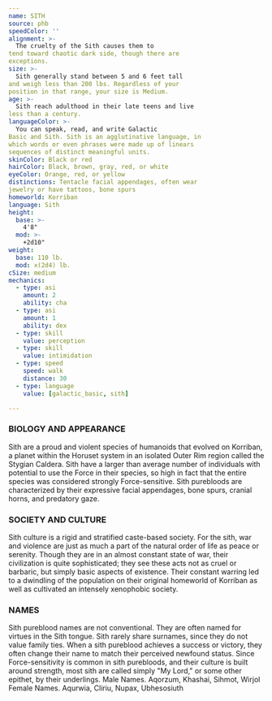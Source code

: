 ```yaml
---
name: SITH
source: phb
speedColor: ''
alignment: >-
  The cruelty of the Sith causes them to
tend toward chaotic dark side, though there are
exceptions.
size: >-
  Sith generally stand between 5 and 6 feet tall
and weigh less than 200 lbs. Regardless of your
position in that range, your size is Medium.
age: >-
  Sith reach adulthood in their late teens and live
less than a century.
languageColor: >-
  You can speak, read, and write Galactic
Basic and Sith. Sith is an agglutinative language, in
which words or even phrases were made up of linears
sequences of distinct meaningful units.
skinColor: Black or red
hairColor: Black, brown, gray, red, or white
eyeColor: Orange, red, or yellow
distinctions: Tentacle facial appendages, often wear
jewelry or have tattoos, bone spurs
homeworld: Korriban
language: Sith
height:
  base: >-
    4'8"
  mod: >-
    +2d10"
weight:
  base: 110 lb.
  mod: x(2d4) lb. 
cSize: medium
mechanics:
  - type: asi
    amount: 2
    ability: cha
  - type: asi
    amount: 1
    ability: dex
  - type: skill
    value: perception
  - type: skill
    value: intimidation
  - type: speed
    speed: walk
    distance: 30
  - type: language
    value: [galactic_basic, sith]

---
```

### BIOLOGY AND APPEARANCE
Sith are a proud and violent species of humanoids that
evolved on Korriban, a planet within the Horuset
system in an isolated Outer Rim region called the
Stygian Caldera. Sith have a larger than average
number of individuals with potential to use the Force in
their species, so high in fact that the entire species was
considered strongly Force-sensitive.
Sith purebloods are characterized by their expressive
facial appendages, bone spurs, cranial horns, and
predatory gaze.

### SOCIETY AND CULTURE
Sith culture is a rigid and stratified caste-based society.
For the sith, war and violence are just as much a part
of the natural order of life as peace or serenity. Though
they are in an almost constant state of war, their
civilization is quite sophisticated; they see these acts
not as cruel or barbaric, but simply basic aspects of
existence. Their constant warring led to a dwindling of
the population on their original homeworld of Korriban
as well as cultivated an intensely xenophobic society.

### NAMES
Sith pureblood names are not conventional. They are
often named for virtues in the Sith tongue. Sith rarely
share surnames, since they do not value family ties.
When a sith pureblood achieves a success or victory,
they often change their name to match their perceived
newfound status. Since Force-sensitivity is common in
sith purebloods, and their culture is built around
strength, most sith are called simply "My Lord," or
some other epithet, by their underlings.
Male Names. Aqorzum, Khashai, Sihmot, Wirjol
Female Names. Aqurwia, Cliriu, Nupax, Ubhesosiuth
